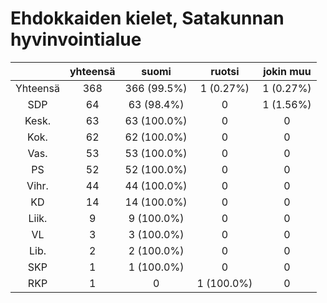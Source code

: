 # Ehdokkaiden kielet, Satakunnan hyvinvointialue

| |yhteensä|suomi|ruotsi|jokin muu|
|:---:|:---:|:---:|:---:|:---:|
|Yhteensä|368|366 (99.5%)|1 (0.27%)|1 (0.27%)|
|SDP|64|63 (98.4%)|0|1 (1.56%)|
|Kesk.|63|63 (100.0%)|0|0|
|Kok.|62|62 (100.0%)|0|0|
|Vas.|53|53 (100.0%)|0|0|
|PS|52|52 (100.0%)|0|0|
|Vihr.|44|44 (100.0%)|0|0|
|KD|14|14 (100.0%)|0|0|
|Liik.|9|9 (100.0%)|0|0|
|VL|3|3 (100.0%)|0|0|
|Lib.|2|2 (100.0%)|0|0|
|SKP|1|1 (100.0%)|0|0|
|RKP|1|0|1 (100.0%)|0|

